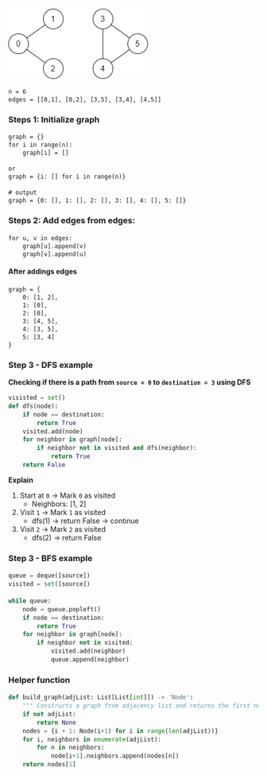 ![alt text](validpath-ex2.png "test")

```
n = 6
edges = [[0,1], [0,2], [3,5], [3,4], [4,5]]
```
### Steps 1: Initialize graph
```
graph = {}
for i in range(n):
    graph[i] = []

or 
graph = {i: [] for i in range(n)}

# output
graph = {0: [], 1: [], 2: [], 3: [], 4: [], 5: []}
```

### Steps 2: Add edges from edges:
```
for u, v in edges:
    graph[u].append(v)
    graph[v].append(u)
```

#### After addings edges
```
graph = {
    0: [1, 2],
    1: [0],
    2: [0],
    3: [4, 5],
    4: [3, 5],
    5: [3, 4]
}
```

### Step 3 - DFS example
**Checking if there is a path from `source = 0` to `destination = 3` using DFS**
```python
visisted = set()
def dfs(node):
    if node == destination:
        return True
    visited.add(node)
    for neighbor in graph[node]:
        if neighbor not in visited and dfs(neighbor):
            return True
    return False
```
**Explain**
1. Start at `0` -> Mark `0` as visited
    - Neighbors: [1, 2]
2. Visit `1` -> Mark `1` as visited
    - dfs(1) -> return False -> continue
3. Visit `2` -> Mark `2` as visited
    - dfs(2) -> return False 

### Step 3 - BFS example
```python
queue = deque([source])
visited = set([source])

while queue:
    node = queue.popleft()
    if node == destination:
        return True
    for neighbor in graph[node]:
        if neighbor not in visited:
            visited.add(neighbor)
            queue.append(neighbor)
```

### Helper function
```python
def build_graph(adjList: List[List[int]]) -> 'Node':
    """ Constructs a graph from adjacency list and returns the first nodes """
    if not adjList:
        return None
    nodes = {i + 1: Node(i+1) for i in range(len(adjList))}
    for i, neighbors in enumerate(adjList):
        for n in neighbors:
            node[i+1].neighbors.append(nodes[n])
    return nodes[1]
```











